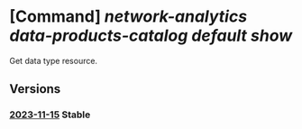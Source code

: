 # [Command] _network-analytics data-products-catalog default show_

Get data type resource.

## Versions

### [2023-11-15](/Resources/mgmt-plane/L3N1YnNjcmlwdGlvbnMve30vcmVzb3VyY2Vncm91cHMve30vcHJvdmlkZXJzL21pY3Jvc29mdC5uZXR3b3JrYW5hbHl0aWNzL2RhdGFwcm9kdWN0c2NhdGFsb2dzL2RlZmF1bHQ=/2023-11-15.xml) **Stable**

<!-- mgmt-plane /subscriptions/{}/resourcegroups/{}/providers/microsoft.networkanalytics/dataproductscatalogs/default 2023-11-15 -->
